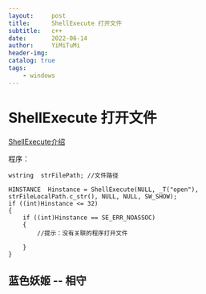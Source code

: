 ```yaml
---
layout:     post
title:      ShellExecute 打开文件
subtitle:   c++
date:       2022-06-14
author:     YiMiTuMi
header-img: 
catalog: true
tags:
    - windows
---
```


# ShellExecute 打开文件

[ShellExecute介绍](https://docs.microsoft.com/zh-cn/windows/win32/shell/shell-shellexecute?redirectedfrom=MSDN)

程序：

	wstring  strFilePath; //文件路径
	
	HINSTANCE  Hinstance = ShellExecute(NULL, _T("open"), strFileLocalPath.c_str(), NULL, NULL, SW_SHOW);
	if ((int)Hinstance <= 32)
	{
		if ((int)Hinstance == SE_ERR_NOASSOC)
		{
			//提示：没有关联的程序打开文件
			
		}
	}

## 蓝色妖姬 -- 相守